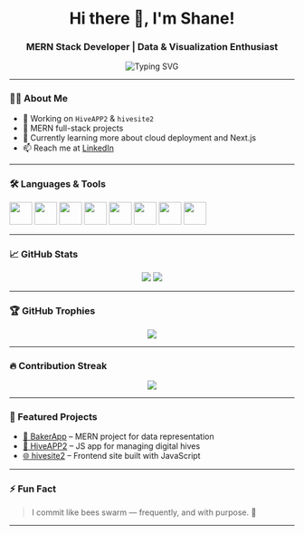<!-- Profile README for Shanecos20 -->

<h1 align="center">Hi there 👋, I'm Shane!</h1>
<h3 align="center">MERN Stack Developer | Data & Visualization Enthusiast</h3>

<p align="center">
  <img src="https://readme-typing-svg.herokuapp.com?font=Fira+Code&size=22&pause=1000&center=true&vCenter=true&width=435&lines=Welcome+to+my+GitHub!;I+build+cool+JavaScript+Apps;MERN+Stack+%F0%9F%94%A5;Learning+Every+Day+%F0%9F%93%9A" alt="Typing SVG" />
</p>

---

### 👨‍💻 About Me
- 🔭 Working on `HiveAPP2` & `hivesite2`
- 💼 MERN full-stack projects
- 🌱 Currently learning more about cloud deployment and Next.js
- 📫 Reach me at [LinkedIn](https://www.linkedin.com/in/shanecos21)

---

### 🛠️ Languages & Tools

<p align="left">
  <img src="https://cdn.jsdelivr.net/gh/devicons/devicon/icons/javascript/javascript-original.svg" width="40" />
  <img src="https://cdn.jsdelivr.net/gh/devicons/devicon/icons/react/react-original.svg" width="40" />
  <img src="https://cdn.jsdelivr.net/gh/devicons/devicon/icons/nodejs/nodejs-original.svg" width="40" />
  <img src="https://cdn.jsdelivr.net/gh/devicons/devicon/icons/express/express-original.svg" width="40" />
  <img src="https://cdn.jsdelivr.net/gh/devicons/devicon/icons/mongodb/mongodb-original.svg" width="40" />
  <img src="https://cdn.jsdelivr.net/gh/devicons/devicon/icons/html5/html5-original.svg" width="40" />
  <img src="https://cdn.jsdelivr.net/gh/devicons/devicon/icons/css3/css3-original.svg" width="40" />
  <img src="https://cdn.jsdelivr.net/gh/devicons/devicon/icons/github/github-original.svg" width="40" />
</p>

---

### 📈 GitHub Stats

<p align="center">
  <img src="https://github-readme-stats.vercel.app/api?username=Shanecos20&show_icons=true&theme=tokyonight" />
  <img src="https://github-readme-stats.vercel.app/api/top-langs/?username=Shanecos20&layout=compact&theme=tokyonight" />
</p>

---

### 🏆 GitHub Trophies

<p align="center">
  <img src="https://github-profile-trophy.vercel.app/?username=Shanecos20&theme=monokai&no-frame=true&row=1&column=6" />
</p>

---

### 🔥 Contribution Streak

<p align="center">
  <img src="https://github-readme-streak-stats.herokuapp.com/?user=Shanecos20&theme=dark" />
</p>

---

### 🚀 Featured Projects

- [🧁 BakerApp](https://github.com/Shanecos20/BakerApp) – MERN project for data representation
- [🐝 HiveAPP2](https://github.com/Shanecos20/HiveAPP2) – JS app for managing digital hives
- [🌐 hivesite2](https://github.com/Shanecos20/hivesite2) – Frontend site built with JavaScript

---

### ⚡ Fun Fact

> I commit like bees swarm — frequently, and with purpose. 🐝

---
